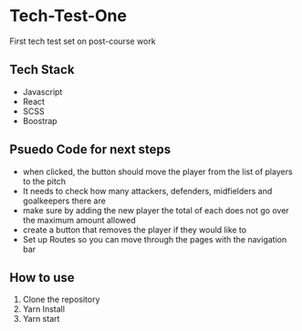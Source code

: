 # Tech-Test-One
First tech test set on post-course work

## Tech  Stack 
* Javascript
* React  
* SCSS
* Boostrap

## Psuedo Code for next steps
* when clicked, the button should move the player from the list of players to the pitch
* It needs to check how many attackers, defenders, midfielders and goalkeepers there are 
* make sure by adding the new player the total of each does not go over the maximum amount allowed
* create a button that removes the player if they would like to 
* Set up Routes so you can move through the pages with the navigation bar 


## How to use
1. Clone the repository
2. Yarn Install
3. Yarn start

